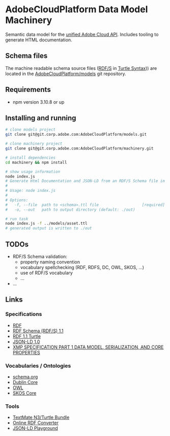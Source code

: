 # AdobeCloudPlatform Data Model Machinery

Semantic data model for the [unified Adobe Cloud API](https://wiki.corp.adobe.com/display/ctooperations/Content+and+Data+Workstream). Includes tooling to generate HTML documentation.

## Schema files

The machine readable schema source files ([RDF/S](https://www.w3.org/TR/rdf-schema/) in [Turtle Syntax](https://www.w3.org/TR/turtle/))) are located in the [AdobeCloudPlatform/models](https://git.corp.adobe.com/AdobeCloudPlatform/models) git repository.

## Requirements

- npm version 3.10.8 or up

## Installing and running

```bash
# clone models project
git clone git@git.corp.adobe.com:AdobeCloudPlatform/models.git

# clone machinery project
git clone git@git.corp.adobe.com:AdobeCloudPlatform/machinery.git

# install dependencies
cd machinery && npm install

# show usage information
node index.js
# Generate Html Documentation and JSON-LD from an RDF/S Schema file in Turtle Syntax.
#
# Usage: node index.js
#
# Options:
#   -f, --file  path to <schema>.ttl file                   [required]
#   -o, --out   path to output directory (default: ./out)

# run task
node index.js -f ../models/asset.ttl 
# generated output is written to ./out
```

## TODOs

* RDF/S Schema validation:
  * property naming convention
  * vocabulary spellchecking (RDF, RDFS, DC, OWL, SKOS, ...) 
  * use of RDF/S vocabulary
  * ...
* ...

## Links

### Specifications

* [RDF](https://www.w3.org/RDF/)
* [RDF Schema (RDF/S) 1.1](https://www.w3.org/TR/rdf-schema/)
* [RDF 1.1 Turtle](https://www.w3.org/TR/turtle/)
* [JSON-LD 1.0](https://www.w3.org/TR/json-ld/)
* [XMP SPECIFICATION PART 1 DATA MODEL, SERIALIZATION, AND CORE PROPERTIES](http://wwwimages.adobe.com/content/dam/Adobe/en/devnet/xmp/pdfs/XMP%20SDK%20Release%20cc-2014-12/XMPSpecificationPart1.pdf)

### Vocabularies / Ontologies

* [schema.org](http://schema.org)
* [Dublin Core](http://dublincore.org/)
* [OWL](http://www.w3.org/TR/2009/REC-owl2-overview-20091027/)
* [SKOS Core](http://www.w3.org/TR/2009/REC-skos-reference-20090818/)

### Tools

* [TextMate N3/Turtle Bundle](https://github.com/peta/turtle.tmbundle)
* [Online RDF Converter](http://www.easyrdf.org/converter)
* [JSON-LD Playground](http://json-ld.org/playground/)
